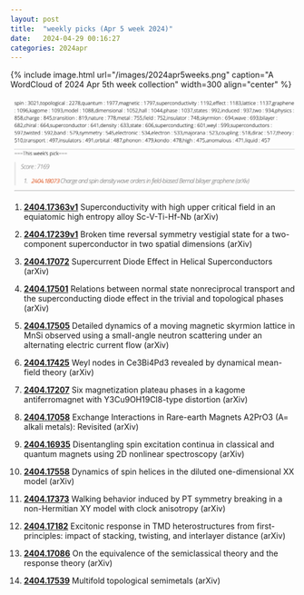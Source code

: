```yaml
---
layout: post
title:  "weekly picks (Apr 5 week 2024)"
date:   2024-04-29 00:16:27
categories: 2024apr
---
```



{% include image.html url="/images/2024apr5weeks.png" caption="A WordCloud of 2024 Apr 5th week collection" width=300 align="center" %}

<img src="/images/2024apr5weeks-pick.png">


1. **[2404.17363v1](https://arxiv.org/abs/2404.17363v1)** Superconductivity with high upper critical field in an equiatomic high entropy alloy Sc-V-Ti-Hf-Nb (arXiv)

1. **[2404.17239v1](https://arxiv.org/abs/2404.17239v1)** Broken time reversal symmetry vestigial state for a two-component superconductor in two spatial dimensions (arXiv)

1. **[2404.17072](http://arxiv.org/abs/2404.17072)** Supercurrent Diode Effect in Helical Superconductors (arXiv)

1. **[2404.17501](http://arxiv.org/abs/2404.17501)** Relations between normal state nonreciprocal transport and the superconducting diode effect in the trivial and topological phases (arXiv)

1. **[2404.17505](http://arxiv.org/abs/2404.17505)** Detailed dynamics of a moving magnetic skyrmion lattice in MnSi observed using a small-angle neutron scattering under an alternating electric current flow (arXiv)

1. **[2404.17425](http://arxiv.org/abs/2404.17425)** Weyl nodes in Ce3Bi4Pd3 revealed by dynamical mean-field theory (arXiv)

1. **[2404.17207](http://arxiv.org/abs/2404.17207)** Six magnetization plateau phases in a kagome antiferromagnet with Y3Cu9OH19Cl8-type distortion (arXiv)

1. **[2404.17058](http://arxiv.org/abs/2404.17058)** Exchange Interactions in Rare-earth Magnets A2PrO3 (A= alkali metals): Revisited (arXiv)

1. **[2404.16935](http://arxiv.org/abs/2404.16935)** Disentangling spin excitation continua in classical and quantum magnets using 2D nonlinear spectroscopy (arXiv)

1. **[2404.17558](http://arxiv.org/abs/2404.17558)** Dynamics of spin helices in the diluted one-dimensional XX model (arXiv)

1. **[2404.17373](http://arxiv.org/abs/2404.17373)** Walking behavior induced by PT symmetry breaking in a non-Hermitian XY model with clock anisotropy (arXiv)

1. **[2404.17182](http://arxiv.org/abs/2404.17182)** Excitonic response in TMD heterostructures from first-principles: impact of stacking, twisting, and interlayer distance (arXiv)

1. **[2404.17086](http://arxiv.org/abs/2404.17086)** On the equivalence of the semiclassical theory and the response theory (arXiv)

1. **[2404.17539](http://arxiv.org/abs/2404.17539)** Multifold topological semimetals (arXiv)

